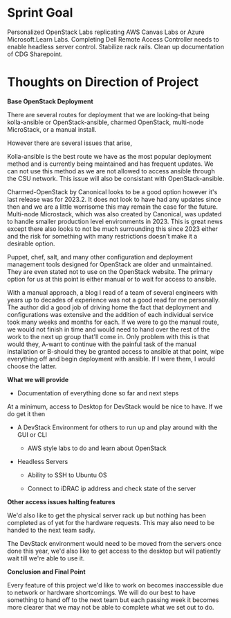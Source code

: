 Sprint Goal
===========

Personalized OpenStack Labs replicating AWS Canvas Labs or Azure
Microsoft.Learn Labs. Completing Dell Remote Access Controller needs to
enable headless server control. Stabilize rack rails. Clean up
documentation of CDG Sharepoint.

Thoughts on Direction of Project
================================

**Base OpenStack Deployment**

There are several routes for deployment that we are looking-that being
kolla-ansible or OpenStack-ansible, charmed OpenStack, multi-node
MicroStack, or a manual install.

However there are several issues that arise,

Kolla-ansible is the best route we have as the most popular deployment
method and is currently being maintained and has frequent updates. We
can not use this method as we are not allowed to access ansible through
the CSU network. This issue will also be consistant with
OpenStack-ansible.

Charmed-OpenStack by Canonical looks to be a good option however it's
last release was for 2023.2. It does not look to have had any updates
since then and we are a little worrisome this may remain the case for
the future. Multi-node Microstack, which was also created by Canonical,
was updated to handle smaller production level environments in 2023.
This is great news except there also looks to not be much surrounding
this since 2023 either and the risk for something with many restrictions
doesn't make it a desirable option.

Puppet, chef, salt, and many other configuration and deployment
management tools designed for OpenStack are older and unmaintained. They
are even stated not to use on the OpenStack website. The primary option
for us at this point is either manual or to wait for access to ansible.

With a manual approach, a blog I read of a team of several engineers
with years up to decades of experience was not a good read for me
personally. The author did a good job of driving home the fact that
deployment and configurations was extensive and the addition of each
individual service took many weeks and months for each. If we were to go
the manual route, we would not finish in time and would need to hand
over the rest of the work to the next up group that'll come in. Only
problem with this is that would they, A-want to continue with the
painful task of the manual installation or B-should they be granted
access to ansible at that point, wipe everything off and begin
deployment with ansible. If I were them, I would choose the latter.

**What we will provide**

-   Documentation of everything done so far and next steps

At a minimum, access to Desktop for DevStack would be nice to have. If
we do get it then

-   A DevStack Environment for others to run up and play around with the
    GUI or CLI

    -   AWS style labs to do and learn about OpenStack

-   Headless Servers

    -   Ability to SSH to Ubuntu OS

    -   Connect to iDRAC ip address and check state of the server

**Other access issues halting features**

We'd also like to get the physical server rack up but nothing has been
completed as of yet for the hardware requests. This may also need to be
handed to the next team sadly.

The DevStack environment would need to be moved from the servers once
done this year, we'd also like to get access to the desktop but will
patiently wait till we're able to use it.

**Conclusion and Final Point**

Every feature of this project we'd like to work on becomes inaccessible
due to network or hardware shortcomings. We will do our best to have
something to hand off to the next team but each passing week it becomes
more clearer that we may not be able to complete what we set out to do.
